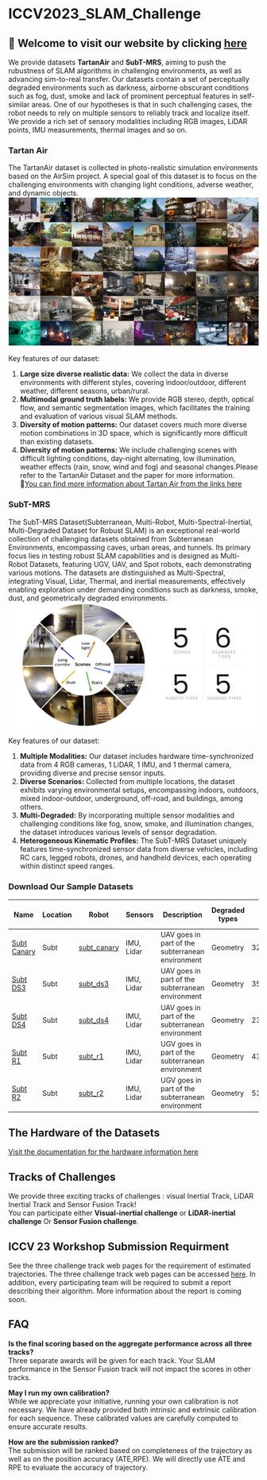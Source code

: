 # ICCV2023_SLAM_Challenge
## 🥳 Welcome to visit our website by clicking [here](https://superodometry.com/datasets)  


We provide datasets __TartanAir__ and __SubT-MRS__, aiming to push the rubustness of SLAM algorithms in challenging environments, as well as advancing sim-to-real transfer. Our datasets contain a set of perceptually degraded environments such as darkness, airborne obscurant conditions such as fog, dust, smoke and lack of prominent perceptual features in self-similar areas. One of our hypotheses is that in such challenging cases, the robot needs to rely on multiple sensors to reliably track and localize itself. We provide a rich set of sensory modalities including RGB images, LiDAR points, IMU measurements, thermal images and so on.

### Tartan Air
The TartanAir dataset is collected in photo-realistic simulation environments based on the AirSim project. A special goal of this dataset is to focus on the challenging environments with changing light conditions, adverse weather, and dynamic objects. 
![](Figures/TartanAir.png)


Key features of our dataset:
1. __Large size diverse realistic data:__ We collect the data in diverse environments with different styles, covering indoor/outdoor, different weather, different seasons, urban/rural.
2. __Multimodal ground truth labels:__ We provide RGB stereo, depth, optical flow, and semantic segmentation images, which facilitates the training and evaluation of various visual SLAM methods.
3. __Diversity of motion patterns:__ Our dataset covers much more diverse motion combinations in 3D space, which is significantly more difficult than existing datasets.
4. __Diversity of motion patterns:__ We include challenging scenes with difficult lighting conditions, day-night alternating, low illumination, weather effects (rain, snow, wind and fog) and seasonal changes.Please refer to the TartanAir Dataset and the paper for more information.  
🎈[You can find more information about Tartan Air from the links here](http://theairlab.org/tartanair-dataset/)

### SubT-MRS
The SubT-MRS Dataset(Subterranean, Multi-Robot, Multi-Spectral-Inertial, Multi-Degraded Dataset for Robust SLAM) is an exceptional real-world collection of challenging datasets obtained from Subterranean Environments, encompassing caves, urban areas, and tunnels. Its primary focus lies in testing robust SLAM capabilities and is designed as Multi-Robot Datasets, featuring UGV, UAV, and Spot robots, each demonstrating various motions. The datasets are distinguished as Multi-Spectral, integrating Visual, Lidar, Thermal, and inertial measurements, effectively enabling exploration under demanding conditions such as darkness, smoke, dust, and geometrically degraded environments.  
![](Figures/SubT-MRSdatasets.jpg)


Key features of our dataset:
1. __Multiple Modalities:__ Our dataset includes hardware time-synchronized data from 4 RGB cameras, 1 LiDAR, 1 IMU, and 1 thermal camera, providing diverse and precise sensor inputs.
2. __Diverse Scenarios:__ Collected from multiple locations, the dataset exhibits varying environmental setups, encompassing indoors, outdoors, mixed indoor-outdoor, underground, off-road, and buildings, among others.
3. __Multi-Degraded:__ By incorporating multiple sensor modalities and challenging conditions like fog, snow, smoke, and illumination changes, the dataset introduces various levels of sensor degradation.
4. __Heterogeneous Kinematic Profiles:__ The SubT-MRS Dataset uniquely features time-synchronized sensor data from diverse vehicles, including RC cars, legged robots, drones, and handheld devices, each operating within distinct speed ranges.

### Download Our Sample Datasets

|Name|	Location|	Robot	|Sensors	|Description|	Degraded types	|Length|	Return to origin|	Size|	
|--|--|--|--|--|--|--|--|--|
|[Subt Canary](https://drive.google.com/drive/folders/12kpnMUsL3Kw7x90mHkyjuQ7ee4Cgp97B)|	Subt	|[subt_canary](https://drive.google.com/drive/folders/15kvOu8hSO19EVmOnZedqW5dvHnDec4Pc)|IMU, Lidar	|UAV goes in part of the subterranean environment |Geometry	|329m(591.3s)	|No	|811.2MB	|
|[Subt DS3](https://drive.google.com/drive/folders/1zsc9Byj0T8ZAicyGYvEaOOV4XEYSe6cY)|Subt|	[subt_ds3](https://drive.google.com/drive/folders/15kvOu8hSO19EVmOnZedqW5dvHnDec4Pc)|IMU, Lidar	|UAV goes in part of the subterranean environment|	Geometry|	350.6m(607.42s)|	No	|576.4MB	|
|[Subt DS4](https://drive.google.com/drive/folders/1uV94594BOcAQRlJh1ysXO6Ylf7OE2o0I)|Subt|	[subt_ds4](https://drive.google.com/drive/folders/1a560NPg1fG1gJMKXrZFpE_y6JBnorFBG)|IMU, Lidar|	UAV goes in part of the subterranean environment|	Geometry|	238m(484.7s)	|No	|308.3MB	|
|[Subt R1](https://drive.google.com/drive/folders/147tp3dgOAgNJyJsssugvmhdD9zbJLocq)|Subt|	[subt_r1](https://drive.google.com/drive/folders/1ZZ0JZTaiP59DsvJ87jxwBzQhy2L3HHaX)|IMU, Lidar|	UGV goes in part of the subterranean environment|	Geometry|	436.4m(600s)	|No	|2.11GB	|
|[Subt R2](https://drive.google.com/drive/folders/11QR9-9B1hunCFDRbl7eBe7Xjb4RhSopL)|Subt|	[subt_r2](https://drive.google.com/drive/folders/1bXSb3aQN7QmzPc8QfiTTmUihXBRgn7jA)|IMU, Lidar	|UGV goes in part of the subterranean environment|	Geometry|	536m(1909s)	|No	|1.96GB	

## The Hardware of the Datasets
[Visit the documentation for the hardware information here](Hardware_Information.md)


## Tracks of Challenges  
We provide three exciting tracks of challenges : visual Inertial Track, LiDAR Inertial Track and Sensor Fusion Track!  
You can participate either __Visual-inertial challenge__  or __LiDAR-inertial challenge__ Or __Sensor Fusion challenge__.  


## ICCV 23 Workshop Submission Requirment
See the three challenge track web pages for the requirement of estimated trajectories. The three challenge track web pages can be accessed [here](https://superodometry.com/datasets). In addition, every participating team will be required to submit a report describing their algorithm. More information about the report is coming soon.  

## FAQ
__Is the final scoring based on the aggregate performance across all three tracks?__  
Three separate awards will be given for each track. Your SLAM performance in the Sensor Fusion track will not impact the scores in other tracks.  

__May I run my own calibration?__  
While we appreciate your initiative, running your own calibration is not necessary. We have already provided both intrinsic and extrinsic calibration for each sequence. These calibrated values are carefully computed to ensure accurate results. 

__How are the submission ranked?__  
The submission will be ranked based on completeness of the trajectory as well as on the position accuracy (ATE,RPE).
We will directly use ATE and RPE to evaluate the accuracy of trajectory.  

